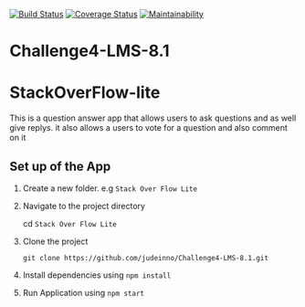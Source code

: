 [![Build Status](https://travis-ci.org/judeinno/Challenge4-Bootcamp-Fronend.svg?branch=develop)](https://travis-ci.org/judeinno/Challenge4-Bootcamp-Fronend)
[![Coverage Status](https://coveralls.io/repos/github/judeinno/Challenge4-Bootcamp-Fronend/badge.svg?branch=develop)](https://coveralls.io/github/judeinno/Challenge4-Bootcamp-Fronend?branch=develop)
[![Maintainability](https://api.codeclimate.com/v1/badges/0b8a146ac6891649f4ac/maintainability)](https://codeclimate.com/github/judeinno/Challenge4-Bootcamp-Fronend/maintainability)

# Challenge4-LMS-8.1

# StackOverFlow-lite

This is a question answer app that allows users to ask questions and as well give replys.
it also allows a users to vote for a question and also comment on it


## Set up of the App

1. Create a new folder. e.g `Stack Over Flow Lite`

2. Navigate to the project directory

   cd `Stack Over Flow Lite`

3. Clone the project

   `git clone https://github.com/judeinno/Challenge4-LMS-8.1.git`

4. Install dependencies using `npm install`

5. Run Application using `npm start`